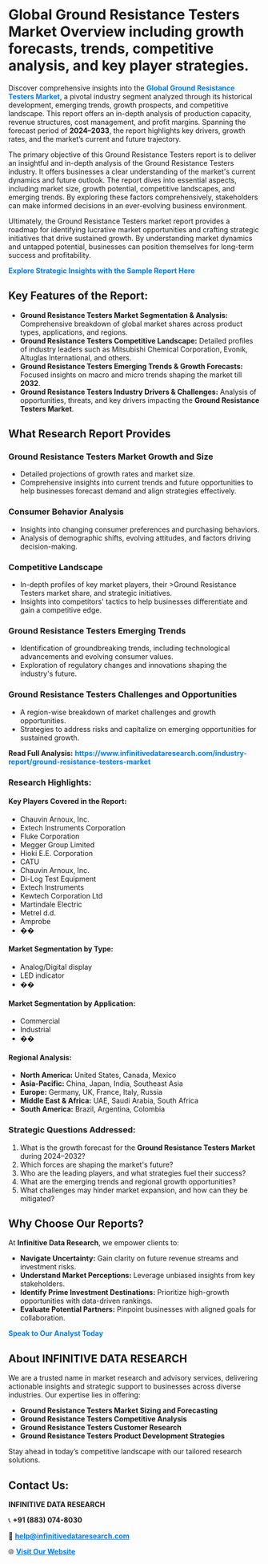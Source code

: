 <h1>Global Ground Resistance Testers Market Overview including growth forecasts, trends, competitive analysis, and key player strategies.</h1>
<p>
Discover comprehensive insights into the 
<a href="https://www.infinitivedataresearch.com/industry-report/ground-resistance-testers-market" rel="dofollow" style="color: #007BFF; text-decoration: none;"><strong>Global Ground Resistance Testers Market</strong></a>, a pivotal industry segment analyzed through its historical development, emerging trends, growth prospects, and competitive landscape. This report offers an in-depth analysis of production capacity, revenue structures, cost management, and profit margins. Spanning the forecast period of <strong>2024–2033</strong>, the report highlights key drivers, growth rates, and the market’s current and future trajectory.
</p>
<p>
The primary objective of this Ground Resistance Testers report is to deliver an insightful and in-depth analysis of the Ground Resistance Testers industry. It offers businesses a clear understanding of the market's current dynamics and future outlook. The report dives into essential aspects, including market size, growth potential, competitive landscapes, and emerging trends. By exploring these factors comprehensively, stakeholders can make informed decisions in an ever-evolving business environment.
</p>
<p>
Ultimately, the Ground Resistance Testers market report provides a roadmap for identifying lucrative market opportunities and crafting strategic initiatives that drive sustained growth. By understanding market dynamics and untapped potential, businesses can position themselves for long-term success and profitability.
</p>
<p>
<a href="https://www.infinitivedataresearch.com/request-sample/reportId=108908" style="color: #007BFF; text-decoration: none;"><strong>Explore Strategic Insights with the Sample Report Here</strong></a>
</p>

<h2>Key Features of the Report:</h2>
<ul>
<li><strong>Ground Resistance Testers Market Segmentation & Analysis:</strong> Comprehensive breakdown of global market shares across product types, applications, and regions.</li>
<li><strong>Ground Resistance Testers Competitive Landscape:</strong> Detailed profiles of industry leaders such as Mitsubishi Chemical Corporation, Evonik, Altuglas International, and others.</li>
<li><strong>Ground Resistance Testers Emerging Trends & Growth Forecasts:</strong> Focused insights on macro and micro trends shaping the market till <strong>2032</strong>.</li>
<li><strong>Ground Resistance Testers Industry Drivers & Challenges:</strong> Analysis of opportunities, threats, and key drivers impacting the <strong>Ground Resistance Testers Market</strong>.</li>
</ul>

<h2>What Research Report Provides</h2>
<h3>Ground Resistance Testers Market Growth and Size</h3>
<ul>
<li>Detailed projections of growth rates and market size.</li>
<li>Comprehensive insights into current trends and future opportunities to help businesses forecast demand and align strategies effectively.</li>
</ul>

<h3>Consumer Behavior Analysis</h3>
<ul>
<li>Insights into changing consumer preferences and purchasing behaviors.</li>
<li>Analysis of demographic shifts, evolving attitudes, and factors driving decision-making.</li>
</ul>

<h3>Competitive Landscape</h3>
<ul>
<li>In-depth profiles of key market players, their >Ground Resistance Testers market share, and strategic initiatives.</li>
<li>Insights into competitors' tactics to help businesses differentiate and gain a competitive edge.</li>
</ul>

<h3>Ground Resistance Testers Emerging Trends</h3>
<ul>
<li>Identification of groundbreaking trends, including technological advancements and evolving consumer values.</li>
<li>Exploration of regulatory changes and innovations shaping the industry's future.</li>
</ul>

<h3>Ground Resistance Testers Challenges and Opportunities</h3>
<ul>
<li>A region-wise breakdown of market challenges and growth opportunities.</li>
<li>Strategies to address risks and capitalize on emerging opportunities for sustained growth.</li>
</ul>
<p><strong>Read Full Analysis:</strong> <a href="https://www.infinitivedataresearch.com/industry-report/ground-resistance-testers-market" rel="dofollow" style="color: #007BFF; text-decoration: none;"><strong>https://www.infinitivedataresearch.com/industry-report/ground-resistance-testers-market</strong></a></p>
<h3>Research Highlights:</h3>
<h4>Key Players Covered in the Report:</h4>
<ul><li>Chauvin Arnoux, Inc.</li><li>Extech Instruments Corporation</li><li>Fluke Corporation</li><li>Megger Group Limited</li><li>Hioki E.E. Corporation</li><li>CATU</li><li>Chauvin Arnoux, Inc.</li><li>Di-Log Test Equipment</li><li>Extech Instruments</li><li>Kewtech Corporation Ltd</li><li>Martindale Electric</li><li>Metrel d.d.</li><li>Amprobe</li><li>��</li></ul>
<h4>Market Segmentation by Type:</h4>
<ul><li>Analog/Digital display</li><li>LED indicator</li><li>��</li></ul>
<h4>Market Segmentation by Application:</h4>
<ul><li>Commercial</li><li>Industrial</li><li>��</li></ul>

<h4>Regional Analysis:</h4>
<ul>
<li><strong>North America:</strong> United States, Canada, Mexico</li>
<li><strong>Asia-Pacific:</strong> China, Japan, India, Southeast Asia</li>
<li><strong>Europe:</strong> Germany, UK, France, Italy, Russia</li>
<li><strong>Middle East & Africa:</strong> UAE, Saudi Arabia, South Africa</li>
<li><strong>South America:</strong> Brazil, Argentina, Colombia</li>
</ul>

<h3>Strategic Questions Addressed:</h3>
<ol>
<li>What is the growth forecast for the <strong>Ground Resistance Testers Market</strong> during 2024–2032?</li>
<li>Which forces are shaping the market's future?</li>
<li>Who are the leading players, and what strategies fuel their success?</li>
<li>What are the emerging trends and regional growth opportunities?</li>
<li>What challenges may hinder market expansion, and how can they be mitigated?</li>
</ol>

<h2>Why Choose Our Reports?</h2>
<p>At <strong>Infinitive Data Research</strong>, we empower clients to:</p>
<ul>
<li><strong>Navigate Uncertainty:</strong> Gain clarity on future revenue streams and investment risks.</li>
<li><strong>Understand Market Perceptions:</strong> Leverage unbiased insights from key stakeholders.</li>
<li><strong>Identify Prime Investment Destinations:</strong> Prioritize high-growth opportunities with data-driven rankings.</li>
<li><strong>Evaluate Potential Partners:</strong> Pinpoint businesses with aligned goals for collaboration.</li>
</ul>
<p><a href="https://www.infinitivedataresearch.com/industry-report/ground-resistance-testers-market" rel="dofollow" style="color: #007BFF; text-decoration: none;"><strong>Speak to Our Analyst Today</strong></a></p>

<h2>About INFINITIVE DATA RESEARCH</h2>
<p>We are a trusted name in market research and advisory services, delivering actionable insights and strategic support to businesses across diverse industries. Our expertise lies in offering:</p>
<ul>
<li><strong>Ground Resistance Testers Market Sizing and Forecasting</strong></li>
<li><strong>Ground Resistance Testers Competitive Analysis</strong></li>
<li><strong>Ground Resistance Testers Customer Research</strong></li>
<li><strong>Ground Resistance Testers Product Development Strategies</strong></li>
</ul>
<p>Stay ahead in today’s competitive landscape with our tailored research solutions.</p>

<h2>Contact Us:</h2>
<p><strong>INFINITIVE DATA RESEARCH</strong></p>
<p>📞 <strong>+91 (883) 074-8030</strong></p>
<p>📧 <strong><a href="mailto:help@infinitivedataresearch.com" style="color: #007BFF;">help@infinitivedataresearch.com</a></strong></p>
<p>🌐 <strong><a href="https://www.infinitivedataresearch.com" rel="dofollow" style="color: #007BFF;">Visit Our Website</a></strong></p>